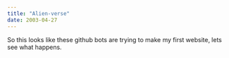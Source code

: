 ```yaml
---
title: "Alien-verse"
date: 2003-04-27
---
```


So this looks like these github bots are trying to make my first website, lets see what happens.
